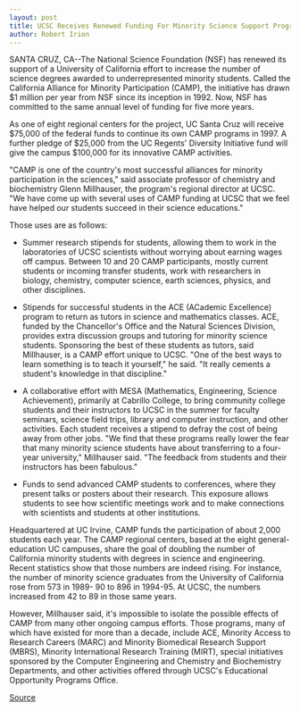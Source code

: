 ```yaml
---
layout: post
title: UCSC Receives Renewed Funding For Minority Science Support Program
author: Robert Irion
---
```


SANTA CRUZ, CA--The National Science Foundation (NSF) has  renewed its support of a University of California effort to increase  the number of science degrees awarded to underrepresented minority  students. Called the California Alliance for Minority Participation  (CAMP), the initiative has drawn $1 million per year from NSF since  its inception in 1992. Now, NSF has committed to the same annual  level of funding for five more years.

As one of eight regional centers for the project, UC Santa Cruz  will receive $75,000 of the federal funds to continue its own CAMP  programs in 1997. A further pledge of $25,000 from the UC Regents'  Diversity Initiative fund will give the campus $100,000 for its  innovative CAMP activities.

"CAMP is one of the country's most successful alliances for  minority participation in the sciences," said associate professor of  chemistry and biochemistry Glenn Millhauser, the program's regional  director at UCSC. "We have come up with several uses of CAMP  funding at UCSC that we feel have helped our students succeed in  their science educations."

Those uses are as follows:

* Summer research stipends for students, allowing them to  work in the laboratories of UCSC scientists without worrying about  earning wages off campus. Between 10 and 20 CAMP participants,  mostly current students or incoming transfer students, work with  researchers in biology, chemistry, computer science, earth sciences,  physics, and other disciplines.

* Stipends for successful students in the ACE (ACademic  Excellence) program to return as tutors in science and mathematics  classes. ACE, funded by the Chancellor's Office and the Natural  Sciences Division, provides extra discussion groups and tutoring for  minority science students. Sponsoring the best of these students as  tutors, said Millhauser, is a CAMP effort unique to UCSC. "One of the  best ways to learn something is to teach it yourself," he said. "It  really cements a student's knowledge in that discipline."

* A collaborative effort with MESA (Mathematics,  Engineering, Science Achievement), primarily at Cabrillo College, to  bring community college students and their instructors to UCSC in  the summer for faculty seminars, science field trips, library and  computer instruction, and other activities. Each student receives a  stipend to defray the cost of being away from other jobs. "We find  that these programs really lower the fear that many minority  science students have about transferring to a four-year university,"  Millhauser said. "The feedback from students and their instructors  has been fabulous."

* Funds to send advanced CAMP students to conferences,  where they present talks or posters about their research. This  exposure allows students to see how scientific meetings work and  to make connections with scientists and students at other  institutions.

Headquartered at UC Irvine, CAMP funds the participation of  about 2,000 students each year. The CAMP regional centers, based at  the eight general-education UC campuses, share the goal of doubling  the number of California minority students with degrees in science  and engineering. Recent statistics show that those numbers are  indeed rising. For instance, the number of minority science  graduates from the University of California rose from 573 in 1989- 90 to 896 in 1994-95. At UCSC, the numbers increased from 42 to  89 in those same years.

However, Millhauser said, it's impossible to isolate the  possible effects of CAMP from many other ongoing campus efforts.  Those programs, many of which have existed for more than a decade,  include ACE, Minority Access to Research Careers (MARC) and  Minority Biomedical Research Support (MBRS), Minority International  Research Training (MIRT), special initiatives sponsored by the  Computer Engineering and Chemistry and Biochemistry Departments,  and other activities offered through UCSC's Educational Opportunity  Programs Office.

[Source](http://www1.ucsc.edu/news_events/press_releases/archive/96-97/03-97/031397-Funding_for_UCSC_mi.html "Permalink to 031397-Funding_for_UCSC_mi")
